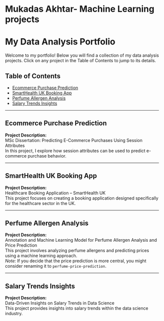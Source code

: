 # Mukadas Akhtar- Machine Learning projects

# My Data Analysis Portfolio

Welcome to my portfolio! Below you will find a collection of my data analysis projects. Click on any project in the Table of Contents to jump to its details.

## Table of Contents
- [Ecommerce Purchase Prediction](#ecommerce-purchase-prediction)
- [SmartHealth UK Booking App](#smarthealth-uk-booking-app)
- [Perfume Allergen Analysis](#perfume-allergen-analysis)
- [Salary Trends Insights](#salary-trends-insights)

---
## Ecommerce Purchase Prediction
**Project Description:**  
MSc Dissertation: Predicting E-Commerce Purchases Using Session Attributes  
In this project, I explore how session attributes can be used to predict e-commerce purchase behavior.

---

## SmartHealth UK Booking App 
**Project Description:**  
Healthcare Booking Application – SmartHealth UK  
This project focuses on creating a booking application designed specifically for the healthcare sector in the UK.

---

## Perfume Allergen Analysis
**Project Description:**  
Annotation and Machine Learning Model for Perfume Allergen Analysis and Price Prediction  
This project involves analyzing perfume allergens and predicting prices using a machine learning approach.  
*Note:* If you decide that the price prediction is more central, you might consider renaming it to `perfume-price-prediction`.

---

## Salary Trends Insights 
**Project Description:**  
Data-Driven Insights on Salary Trends in Data Science  
This project provides insights into salary trends within the data science industry.


